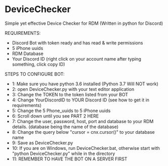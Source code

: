 # DeviceChecker
Simple yet effective Device Checker for RDM (Written in python for Discord)

REQUIREMENTS:
- Discord Bot with token ready and has read & write permissions
- 5 iPhone uuids
- RDM Database
- Your Discord ID (right click on your account name after typing something, click copy ID)

STEPS TO CONFIGURE BOT:

- 1: Make sure you have python 3.6 installed (Python 3.7 Will NOT work)
- 2: open DeviceChecker.py with your text editor application
- 3: Change the TOKEN to the token listed from your BOT
- 4: Change YourDiscordID to YOUR Discord ID (see how to get it in requirements)
- 5: Change the 5 Phone_uuids to 5 iPhone uuids
- 6: Scroll down until you see PART 2 HERE
- 7: Change the user, password, host, port and database to your RDM details. (database being the name of the database)
- 8: Change the query below "cursor = cnx.cursor()" to your database name
- 9: Save as DeviceChecker.py
- 10: If you are on Windows, run DeviceChecker.bat, otherwise start with "python DeviceChecker.py" while in the directory
- 11: REMEMBER TO HAVE THE BOT ON A SERVER FIRST
